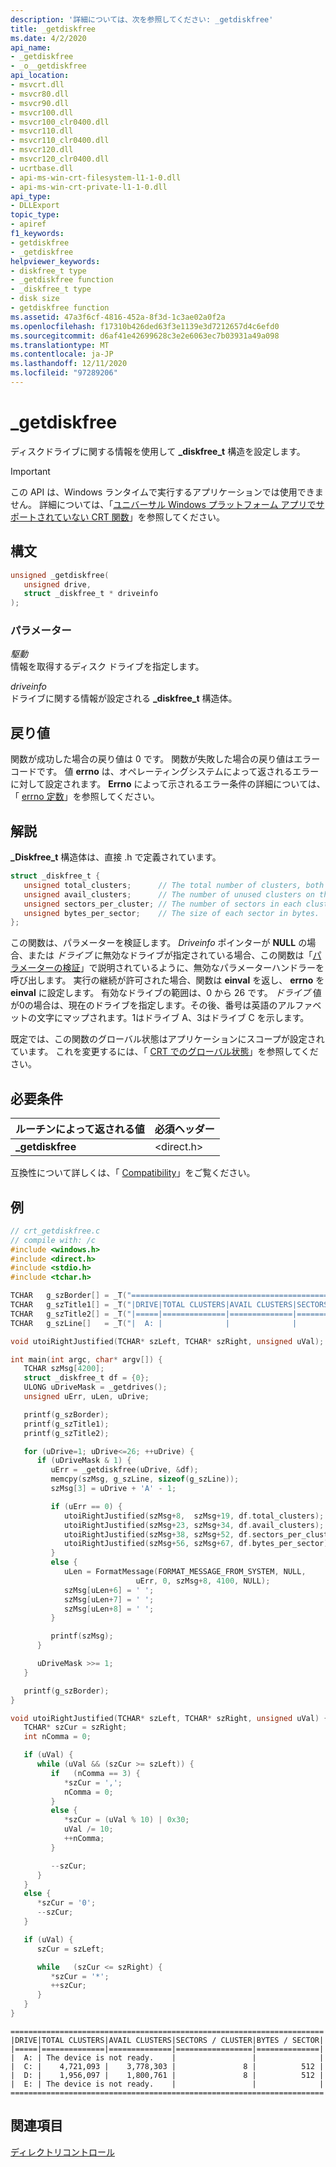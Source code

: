 ```yaml
---
description: '詳細については、次を参照してください: _getdiskfree'
title: _getdiskfree
ms.date: 4/2/2020
api_name:
- _getdiskfree
- _o__getdiskfree
api_location:
- msvcrt.dll
- msvcr80.dll
- msvcr90.dll
- msvcr100.dll
- msvcr100_clr0400.dll
- msvcr110.dll
- msvcr110_clr0400.dll
- msvcr120.dll
- msvcr120_clr0400.dll
- ucrtbase.dll
- api-ms-win-crt-filesystem-l1-1-0.dll
- api-ms-win-crt-private-l1-1-0.dll
api_type:
- DLLExport
topic_type:
- apiref
f1_keywords:
- getdiskfree
- _getdiskfree
helpviewer_keywords:
- diskfree_t type
- _getdiskfree function
- _diskfree_t type
- disk size
- getdiskfree function
ms.assetid: 47a3f6cf-4816-452a-8f3d-1c3ae02a0f2a
ms.openlocfilehash: f17310b426ded63f3e1139e3d7212657d4c6efd0
ms.sourcegitcommit: d6af41e42699628c3e2e6063ec7b03931a49a098
ms.translationtype: MT
ms.contentlocale: ja-JP
ms.lasthandoff: 12/11/2020
ms.locfileid: "97289206"
---
```

# <a name="_getdiskfree"></a>_getdiskfree

ディスクドライブに関する情報を使用して **_diskfree_t** 構造を設定します。

> [!IMPORTANT]
> この API は、Windows ランタイムで実行するアプリケーションでは使用できません。 詳細については、「[ユニバーサル Windows プラットフォーム アプリでサポートされていない CRT 関数](../../cppcx/crt-functions-not-supported-in-universal-windows-platform-apps.md)」を参照してください。

## <a name="syntax"></a>構文

```C
unsigned _getdiskfree(
   unsigned drive,
   struct _diskfree_t * driveinfo
);
```

### <a name="parameters"></a>パラメーター

*駆動*<br/>
情報を取得するディスク ドライブを指定します。

*driveinfo*<br/>
ドライブに関する情報が設定される **_diskfree_t** 構造体。

## <a name="return-value"></a>戻り値

関数が成功した場合の戻り値は 0 です。 関数が失敗した場合の戻り値はエラー コードです。 値 **errno** は、オペレーティングシステムによって返されるエラーに対して設定されます。 **Errno** によって示されるエラー条件の詳細については、「 [errno 定数](../../c-runtime-library/errno-constants.md)」を参照してください。

## <a name="remarks"></a>解説

**_Diskfree_t** 構造体は、直接 .h で定義されています。

```C
struct _diskfree_t {
   unsigned total_clusters;      // The total number of clusters, both used and available, on the disk.
   unsigned avail_clusters;      // The number of unused clusters on the disk.
   unsigned sectors_per_cluster; // The number of sectors in each cluster.
   unsigned bytes_per_sector;    // The size of each sector in bytes.
};
```

この関数は、パラメーターを検証します。 *Driveinfo* ポインターが **NULL** の場合、または *ドライブ* に無効なドライブが指定されている場合、この関数は「[パラメーターの検証](../../c-runtime-library/parameter-validation.md)」で説明されているように、無効なパラメーターハンドラーを呼び出します。 実行の継続が許可された場合、関数は **einval** を返し、 **errno** を **einval** に設定します。 有効なドライブの範囲は、0 から 26 です。 *ドライブ* 値が0の場合は、現在のドライブを指定します。その後、番号は英語のアルファベットの文字にマップされます。1はドライブ A、3はドライブ C を示します。

既定では、この関数のグローバル状態はアプリケーションにスコープが設定されています。 これを変更するには、「 [CRT でのグローバル状態](../global-state.md)」を参照してください。

## <a name="requirements"></a>必要条件

|ルーチンによって返される値|必須ヘッダー|
|-------------|---------------------|
|**_getdiskfree**|\<direct.h>|

互換性について詳しくは、「 [Compatibility](../../c-runtime-library/compatibility.md)」をご覧ください。

## <a name="example"></a>例

```C
// crt_getdiskfree.c
// compile with: /c
#include <windows.h>
#include <direct.h>
#include <stdio.h>
#include <tchar.h>

TCHAR   g_szBorder[] = _T("======================================================================\n");
TCHAR   g_szTitle1[] = _T("|DRIVE|TOTAL CLUSTERS|AVAIL CLUSTERS|SECTORS / CLUSTER|BYTES / SECTOR|\n");
TCHAR   g_szTitle2[] = _T("|=====|==============|==============|=================|==============|\n");
TCHAR   g_szLine[]   = _T("|  A: |              |              |                 |              |\n");

void utoiRightJustified(TCHAR* szLeft, TCHAR* szRight, unsigned uVal);

int main(int argc, char* argv[]) {
   TCHAR szMsg[4200];
   struct _diskfree_t df = {0};
   ULONG uDriveMask = _getdrives();
   unsigned uErr, uLen, uDrive;

   printf(g_szBorder);
   printf(g_szTitle1);
   printf(g_szTitle2);

   for (uDrive=1; uDrive<=26; ++uDrive) {
      if (uDriveMask & 1) {
         uErr = _getdiskfree(uDrive, &df);
         memcpy(szMsg, g_szLine, sizeof(g_szLine));
         szMsg[3] = uDrive + 'A' - 1;

         if (uErr == 0) {
            utoiRightJustified(szMsg+8,  szMsg+19, df.total_clusters);
            utoiRightJustified(szMsg+23, szMsg+34, df.avail_clusters);
            utoiRightJustified(szMsg+38, szMsg+52, df.sectors_per_cluster);
            utoiRightJustified(szMsg+56, szMsg+67, df.bytes_per_sector);
         }
         else {
            uLen = FormatMessage(FORMAT_MESSAGE_FROM_SYSTEM, NULL,
                            uErr, 0, szMsg+8, 4100, NULL);
            szMsg[uLen+6] = ' ';
            szMsg[uLen+7] = ' ';
            szMsg[uLen+8] = ' ';
         }

         printf(szMsg);
      }

      uDriveMask >>= 1;
   }

   printf(g_szBorder);
}

void utoiRightJustified(TCHAR* szLeft, TCHAR* szRight, unsigned uVal) {
   TCHAR* szCur = szRight;
   int nComma = 0;

   if (uVal) {
      while (uVal && (szCur >= szLeft)) {
         if   (nComma == 3) {
            *szCur = ',';
            nComma = 0;
         }
         else {
            *szCur = (uVal % 10) | 0x30;
            uVal /= 10;
            ++nComma;
         }

         --szCur;
      }
   }
   else {
      *szCur = '0';
      --szCur;
   }

   if (uVal) {
      szCur = szLeft;

      while   (szCur <= szRight) {
         *szCur = '*';
         ++szCur;
      }
   }
}
```

```Output
======================================================================
|DRIVE|TOTAL CLUSTERS|AVAIL CLUSTERS|SECTORS / CLUSTER|BYTES / SECTOR|
|=====|==============|==============|=================|==============|
|  A: | The device is not ready.    |                 |              |
|  C: |    4,721,093 |    3,778,303 |               8 |          512 |
|  D: |    1,956,097 |    1,800,761 |               8 |          512 |
|  E: | The device is not ready.    |                 |              |
======================================================================
```

## <a name="see-also"></a>関連項目

[ディレクトリコントロール](../../c-runtime-library/directory-control.md)<br/>
